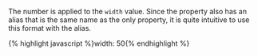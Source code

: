 <p class="b30" markdown="1">
The number is applied to the <code>width</code> value. Since the property also has an alias that is the same name as the only property, it is quite intuitive to use this format with the alias. 
</p>
{% highlight javascript %}width: 50{% endhighlight %}
